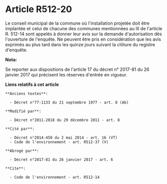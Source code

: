 # Article R512-20

Le conseil municipal de la commune où l'installation projetée doit être implantée et celui de chacune des communes
mentionnées au III de l'article R. 512-14 sont appelés à donner leur avis sur la demande d'autorisation dès l'ouverture de
l'enquête. Ne peuvent être pris en considération que les avis exprimés au plus tard dans les quinze jours suivant la clôture
du registre d'enquête.

**Nota:**

Se reporter aux dispositions de l'article 17 du décret n° 2017-81 du 26 janvier 2017 qui précisent les réserves d'entrée en
vigueur.

**Liens relatifs à cet article**

	**Anciens textes**:

	  - Décret n°77-1133 du 21 septembre 1977 - art. 8 (Ab)

	**Modifié par**:

	  - Décret n°2011-2018 du 29 décembre 2011 - art. 8

	**Cité par**:

	  - Décret n°2014-450 du 2 mai 2014 - art. 16 (VT)
	  - Code de l'environnement - art. R512-37 (V)

	**Abrogé par**:

	  - Décret n°2017-81 du 26 janvier 2017 - art. 6

	**Cite**:

	  - Code de l'environnement - art. R512-14
